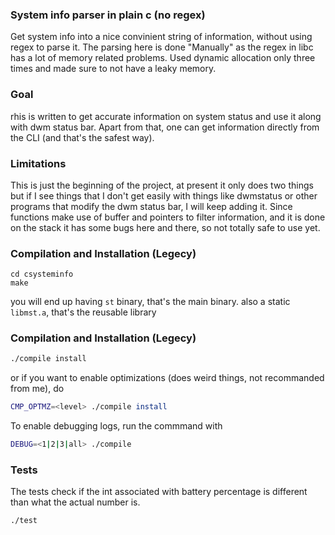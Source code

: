 ### System info parser in plain c (no regex)

Get system info into a nice convinient string of information, without using regex to parse it. The parsing here is done "Manually" as the regex in libc has a lot of memory related problems. Used dynamic allocation only three times and made sure to not have a leaky memory.

### Goal 

rhis is written to get accurate information on system status and use it along with dwm status bar. Apart from that, one can get information directly from the CLI (and that's the safest way). 

### Limitations

This is just the beginning of the project, at present it only does two things but if I see things that I don't get easily with things like dwmstatus or other programs that modify the dwm status bar, I will keep adding it. Since functions make use of buffer and pointers to filter information, and it is done on the stack it has some bugs here and there, so not totally safe to use yet. 
### Compilation and Installation (Legecy)
```
cd csysteminfo
make
```
you will end up having `st` binary, that's the main binary. also a static `libmst.a`, that's the reusable library

### Compilation and Installation (Legecy)
```bash
./compile install
```
or if you want to enable optimizations (does weird things, not recommanded from me), do 
```bash
CMP_OPTMZ=<level> ./compile install
```
To enable debugging logs, run the commmand with 
```bash
DEBUG=<1|2|3|all> ./compile 
```

### Tests 
The tests check if the int associated with battery percentage is different than what the actual number is.

```bash
./test
```

